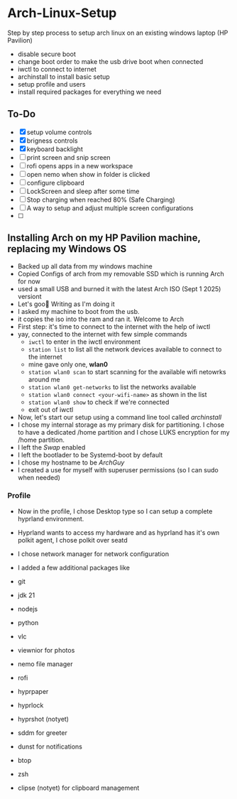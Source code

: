 # Arch-Linux-Setup
Step by step process to setup arch linux on an existing windows laptop (HP Pavilion)

- disable secure boot
- change boot order to make the usb drive boot when connected
- iwctl to connect to internet
- archinstall to install basic setup
- setup profile and users
- install required packages for everything we need

## To-Do
- [x] setup volume controls
- [x] brigness controls
- [x] keyboard backlight
- [ ] print screen and snip screen
- [ ] rofi opens apps in a new workspace
- [ ] open nemo when show in folder is clicked
- [ ] configure clipboard
- [ ] LockScreen and sleep after some time
- [ ] Stop charging when reached 80% (Safe Charging)
- [ ] A way to setup and adjust multiple screen configurations
- [ ] 
## Installing Arch on my HP Pavilion machine, replacing my Windows OS
- Backed up all data from my windows machine
- Copied Configs of arch from my removable SSD which is running Arch for now
- used a small USB and burned it with the latest Arch ISO (Sept 1 2025) versiont
- Let's goo🎉 Writing as I'm doing it
- I asked my machine to boot from the usb.
- it copies the iso into the ram and ran it. Welcome to Arch
- First step: it's time to connect to the internet with the help of iwctl
- yay, connected to the internet with few simple commands
  - `iwctl` to enter in the iwctl environment
  - `station list` to list all the network devices available to connect to the internet
  - mine gave only one, **wlan0**
  - `station wlan0 scan` to start scanning for the available wifi netowrks around me
  - `station wlan0 get-networks` to list the networks available
  - `station wlan0 connect <your-wifi-name>` as shown in the list
  - `station wlan0 show` to check if we're connected
  - exit out of iwctl
- Now, let's start our setup using a command line tool called _archinstall_
- I chose my internal storage as my primary disk for partitioning. I chose to have a dedicated /home partition and I chose LUKS encryption for my /home partition.
- I left the _Swap_ enabled
- I left the bootlader to be Systemd-boot by default
- I chose my hostname to be _ArchGuy_
- I created a use for myself with superuser permissions (so I can sudo when needed)

### Profile
- Now in the profile, I chose Desktop type so I can setup a complete hyprland environment.
- Hyprland wants to access my hardware and as hyprland has it's own polkit agent, I chose polkit over seatd
- I chose network manager for network configuration
- I added a few additional packages like

- git
- jdk 21
- nodejs
- python
- vlc
- viewnior for photos
- nemo file manager
- rofi
- hyprpaper
- hyprlock
- hyprshot (notyet)
- sddm for greeter
- dunst for notifications
- btop
- zsh
- clipse (notyet) for clipboard management
